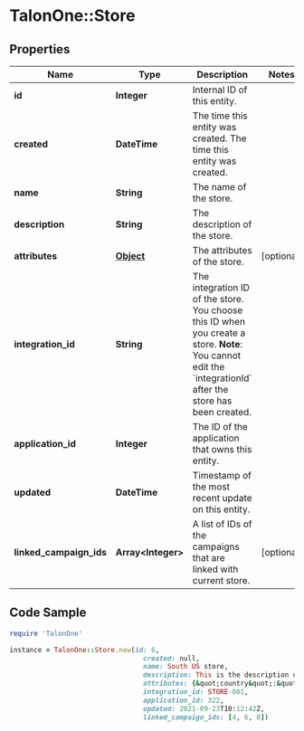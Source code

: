 # TalonOne::Store

## Properties

Name | Type | Description | Notes
------------ | ------------- | ------------- | -------------
**id** | **Integer** | Internal ID of this entity. | 
**created** | **DateTime** | The time this entity was created. The time this entity was created. | 
**name** | **String** | The name of the store. | 
**description** | **String** | The description of the store. | 
**attributes** | [**Object**](.md) | The attributes of the store. | [optional] 
**integration_id** | **String** | The integration ID of the store. You choose this ID when you create a store.  **Note**: You cannot edit the &#x60;integrationId&#x60; after the store has been created.  | 
**application_id** | **Integer** | The ID of the application that owns this entity. | 
**updated** | **DateTime** | Timestamp of the most recent update on this entity. | 
**linked_campaign_ids** | **Array&lt;Integer&gt;** | A list of IDs of the campaigns that are linked with current store. | [optional] 

## Code Sample

```ruby
require 'TalonOne'

instance = TalonOne::Store.new(id: 6,
                                 created: null,
                                 name: South US store,
                                 description: This is the description of the store in south US.,
                                 attributes: {&quot;country&quot;:&quot;USA&quot;,&quot;code&quot;:1234},
                                 integration_id: STORE-001,
                                 application_id: 322,
                                 updated: 2021-09-23T10:12:42Z,
                                 linked_campaign_ids: [4, 6, 8])
```


